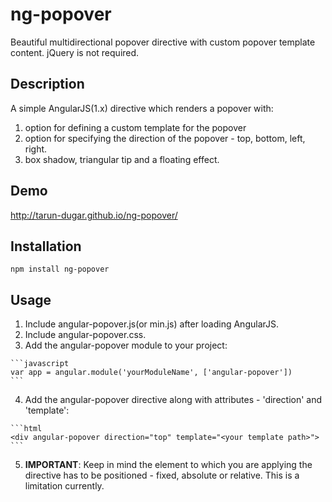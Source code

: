# ng-popover
Beautiful multidirectional popover directive with custom popover template content. jQuery is not required.

Description
-----------
A simple AngularJS(1.x) directive which renders a popover with:

  1. option for defining a custom template for the popover
  2. option for specifying the direction of the popover - top, bottom, left, right.
  3. box shadow, triangular tip and a floating effect.

Demo
--------
  http://tarun-dugar.github.io/ng-popover/

Installation
-----
```code
npm install ng-popover
```

Usage
-----
  1. Include angular-popover.js(or min.js) after loading AngularJS.
  2. Include angular-popover.css. 
  3. Add the angular-popover module to your project:
  
    ```javascript
    var app = angular.module('yourModuleName', ['angular-popover'])
    ```
  4. Add the angular-popover directive along with attributes - 'direction' and 'template':
  
    ```html
    <div angular-popover direction="top" template="<your template path>">
    ```
  5. **IMPORTANT**: Keep in mind the element to which you are applying the directive has to be positioned - fixed, absolute or relative. This is a limitation currently. 
